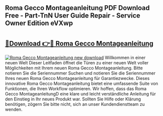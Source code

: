 ## Roma Gecco Montageanleitung PDF Download Free - Part-TnN User Guide Repair - Service Owner Edition eVXwp

# <h2><a href="http://df7doo6.blite.top/?on=Roma+Gecco+Montageanleitung">🔗Download 👉🔴 Roma Gecco Montageanleitung</a></h2>

[![Roma Gecco Montageanleitung new download](https://i.imgur.com/lujVjoI.png)](http://df7doo6.blite.top/?on=Roma+Gecco+Montageanleitung)
Willkommen in einer neuen Welt Dieser Leitfaden öffnet die Türen zu einer neuen Welt voller Möglichkeiten mit Ihrem neuen Roma Gecco Montageanleitung. Bitte notieren Sie die Seriennummer Suchen und notieren Sie die Seriennummer Ihres neuen Roma Gecco Montageanleitung für Garantiezwecke. Dieses innovative Roma Gecco Montageanleitung bietet eine umfassende Suite von Funktionen, die Ihren Workflow optimieren. Wir hoffen, dass das Roma Gecco MontageanleitungD eine klare und leicht verständliche Anleitung für den Einstieg in Ihr neues Produkt war. Sollten Sie Hilfe oder Klärung benötigen, zögern Sie bitte nicht, sich an unser Kundendienstteam zu wenden.
